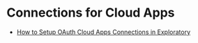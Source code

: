 # Connections for Cloud Apps

* [How to Setup OAuth Cloud Apps Connections in Exploratory](https://blog.exploratory.io/how-to-setup-oauth-cloud-apps-connections-in-exploratory-a5c20d18e7c7)
